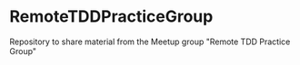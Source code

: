 # RemoteTDDPracticeGroup
Repository to share material from the Meetup group "Remote TDD Practice Group"
